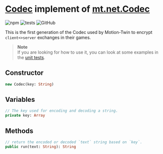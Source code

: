 # [Codec][codec] implement of [mt.net.Codec][mtnetcodec]

![npm](https://img.shields.io/npm/v/mtwin-net-codec?color=blue&style=flat)
![tests](https://img.shields.io/static/v1?label=tests&message=2%20passed&color=brightgreen&style=flat)
![GitHub](https://img.shields.io/github/license/jslba/mtwin-net-codec?style=flat)

This  is the  first  generation  of the  Codec  used  by Motion-Twin  to encrypt
`client<>server` exchanges in their games.

> **Note**   
> If you are looking  for how to  use it, you  can look at some  examples in the
> [unit tests][unittests].

## Constructor

```hx
new Codec(key: String)
```

## Variables

```hx
// The key used for encoding and decoding a string.
private key: Array
```

## Methods

```hx
// return the encoded or decoded `text` string based on `key`.
public run(text: String): String
```

[codec]: /source/index.js
[mtnetcodec]: https://github.com/Angelisium/TwinoidGames/blob/main/bytecodes/carapass/client.flm#L5984:L6207
[unittests]: /test/rand.test.js